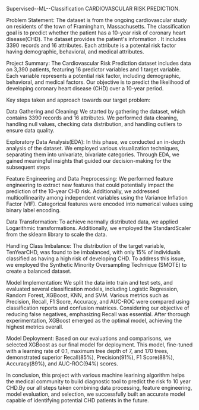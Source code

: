 Supervised--ML--Classification
CARDIOVASCULAR RISK PREDICTION.

Problem Statement: The dataset is from the ongoing cardiovascular study on residents of the town of Framingham, Massachusetts. The classification goal is to predict whether the patient has a 10-year risk of coronary heart disease(CHD). The dataset provides the patient's information . It includes 3390 records and 16 attributes. Each attribute is a potental risk factor having demographic, behavioral, and medical attributes.

Project Summary: The Cardiovascular Risk Prediction dataset includes data on 3,390 patients, featuring 16 predictor variables and 1 target variable. Each variable represents a potential risk factor, including demographic, behavioral, and medical factors. Our objective is to predict the likelihood of developing coronary heart disease (CHD) over a 10-year period.

Key steps taken and approach towards our target problem:

Data Gathering and Cleaning: We started by gathering the dataset, which contains 3390 records and 16 attributes. We performed data cleaning, handling null values, checking data distribution, and handling outliers to ensure data quality.

Exploratory Data Analysis(EDA): In this phase, we conducted an in-depth analysis of the dataset. We employed various visualization techniques, separating them into univariate, bivariate categories. Through EDA, we gained meaningful insights that guided our decision-making for the subsequent steps

Feature Engineering and Data Preprocessing: We performed feature engineering to extract new features that could potentially impact the prediction of the 10-year CHD risk. Additionally, we addressed multicollinearity among independent variables using the Variance Inflation Factor (VIF). Categorical features were encoded into numerical values using binary label encoding.

Data Transformation: To achieve normally distributed data, we applied Logarithmic transformations. Additionally, we employed the StandardScaler from the sklearn library to scale the data.

Handling Class Imbalance: The distribution of the target variable, TenYearCHD, was found to be imbalanced, with only 15% of individuals classified as having a high risk of developing CHD. To address this issue, we employed the Synthetic Minority Oversampling Technique (SMOTE) to create a balanced dataset.

Model Implementation: We split the data into train and test sets, and evaluated several classification models, including Logistic Regression, Random Forest, XGBoost, KNN, and SVM. Various metrics such as Precision, Recall, F1 Score, Accuracy, and AUC-ROC were compared using classification reports and confusion matrices. Considering our objective of reducing false negatives, emphasizing Recall was essential. After thorough experimentation, XGBoost emerged as the optimal model, achieving the highest metrics overall.

Model Deployment: Based on our evaluations and comparisons, we selected XGBoost as our final model for deployment. This model, fine-tuned with a learning rate of 0.1, maximum tree depth of 7, and 170 trees, demonstrated superior Recall(85%), Precision(91%), F1 Score(88%), Accuracy(89%), and AUC-ROC(94%) scores.

In conclusion, this project with various machine learining algorithm helps the medical community to build diagnostic tool to predict the risk fo 10 year CHD.By our all steps taken combining data processing, feature engineering, model evaluation, and selection, we successfully built an accurate model capable of identifying potential CHD patients in the future.
